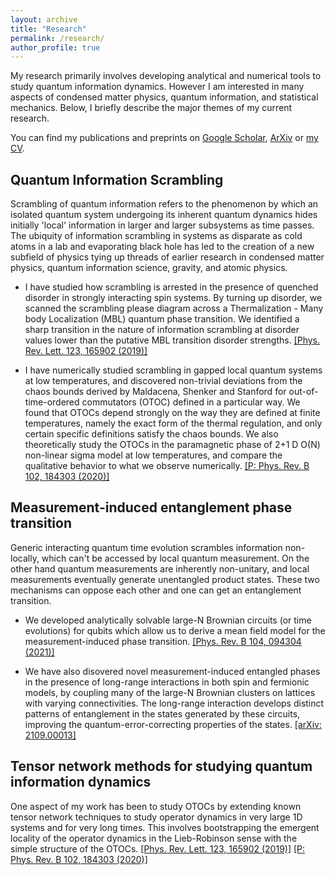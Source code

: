 ```yaml
---
layout: archive
title: "Research"
permalink: /research/
author_profile: true
---
```

My research primarily involves developing analytical and numerical tools to study quantum information dynamics. However I am interested in many aspects of condensed matter physics, quantum information, and statistical mechanics. Below, I briefly describe the major themes of my current research.

You can find my publications and preprints on [Google Scholar](https://scholar.google.com/citations?user=G5lUYcIAAAAJ&hl=en), [ArXiv](https://arxiv.org/a/sahu_s_3) or [my CV](https://subhayansahu.github.io/cv/).

## Quantum Information Scrambling

Scrambling of quantum information refers to the phenomenon by which an isolated quantum system undergoing its inherent quantum dynamics hides initially 'local' information in larger and larger subsystems as time passes. The ubiquity of information scrambling in systems as disparate as cold atoms in a lab and evaporating black hole has led to the creation of a new subfield of physics tying up threads of earlier research in condensed matter physics, quantum information science, gravity, and atomic physics.

- I have studied how scrambling is arrested in the presence of quenched disorder in strongly interacting spin systems. By turning up disorder, we scanned the scrambling please diagram across a Thermalization - Many body Localization (MBL) quantum phase transition. We identified a sharp transition in the nature of information scrambling at
disorder values lower than the putative MBL transition disorder strengths. [[Phys. Rev. Lett. 123, 165902 (2019)]](https://journals.aps.org/prl/abstract/10.1103/PhysRevLett.123.165902)

- I have numerically studied scrambling in gapped local quantum systems at low temperatures, and discovered non-trivial deviations from the chaos bounds derived by Maldacena, Shenker and Stanford for out-of-time-ordered commutators (OTOC) defined in a particular way. We found that OTOCs depend strongly on the way they are defined at finite temperatures, namely the exact form of the thermal regulation, and only certain specific definitions satisfy the chaos bounds. We also theoretically study the OTOCs in the paramagnetic phase of 2+1 D O(N) non-linear sigma model at low temperatures, and compare the qualitative behavior to what we observe numerically. [[P:	Phys. Rev. B 102, 184303 (2020)]](https://journals.aps.org/prb/abstract/10.1103/PhysRevB.102.184303)

## Measurement-induced entanglement phase transition

Generic interacting quantum time evolution scrambles information non-locally, which can't be accessed by local quantum measurement. On the other hand quantum measurements are inherently non-unitary, and local measurements eventually generate unentangled product states. These two mechanisms can oppose each other and one can get an entanglement transition. 

- We developed analytically solvable large-N Brownian circuits (or time evolutions) for qubits which allow us to derive a mean field model for the measurement-induced phase transition. [[Phys. Rev. B 104, 094304 (2021)]](https://journals.aps.org/prb/abstract/10.1103/PhysRevB.104.094304)

- We have also disovered novel measurement-induced entangled phases in the presence of long-range interactions in both spin and fermionic models, by coupling many of the large-N Brownian clusters on lattices with varying connectivities. The long-range interaction develops distinct patterns of entanglement in the states generated by these circuits, improving the quantum-error-correcting properties of the states. [[arXiv: 2109.00013]](https://arxiv.org/abs/2109.00013)

## Tensor network methods for studying quantum information dynamics

One aspect of my work has been to study OTOCs by extending known tensor network techniques to study operator dynamics in very large 1D systems and for very long times. This involves bootstrapping the emergent locality of the operator dynamics in the Lieb-Robinson sense with the simple structure of the OTOCs. [[Phys. Rev. Lett. 123, 165902 (2019)]](https://journals.aps.org/prl/abstract/10.1103/PhysRevLett.123.165902) [[P:	Phys. Rev. B 102, 184303 (2020)]](https://journals.aps.org/prb/abstract/10.1103/PhysRevB.102.184303)






